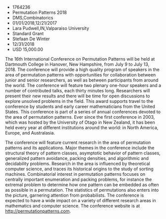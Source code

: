 
* 1764236
* Permutation Patterns 2018
* DMS,Combinatorics
* 01/01/2018,12/21/2017
* Lara Pudwell,IN,Valparaiso University
* Standard Grant
* Stefaan De Winter
* 12/31/2018
* USD 15,000.00

The 16th International Conference on Permutation Patterns will be held at
Dartmouth College in Hanover, New Hampshire, from July 9 to July 13, 2018. The
conference will provide a high quality program of speakers in the area of
permutation patterns with opportunities for collaboration between junior and
senior researchers, as well as between participants from around the world. The
conference will feature two plenary one-hour speakers and a number of
contributed talks, each thirty minutes long. Researchers will present their new
results and there will be time for open discussions to explore unsolved problems
in the field. This award supports travel to the conference by students and early
career mathematicians from the United States. This conference is part of a
series of annual conferences devoted to the area of permutation patterns. Ever
since the first conference in 2003, which was hosted by the University of Otago
in New Zealand, it has been held every year at different institutions around the
world: in North America, Europe, and Australasia.

The conference will feature current research in the area of permutation patterns
and its applications. Major themes in the conference include the structural
theory of pattern classes, asymptotic behavior of pattern classes, generalized
pattern avoidance, packing densities, and algorithmic and decidability problems.
Research in the area is influenced by theoretical computer science, and traces
its historical origins to the study of sorting machines. Combinatorial interest
in permutation patterns focuses on centrally important enumeration and packing
problems, for instance the extremal problem to determine how one pattern can be
embedded as often as possible in a permutation. The statistics of permutations
also enters into the picture, garnering attention from probabilists. The
conference is expected to have a wide impact on a variety of different research
areas in mathematics and computer science. The conference website is at
http://permutationpatterns.com.
